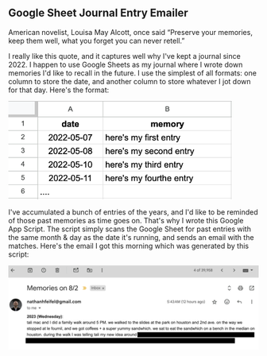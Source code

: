 ## Google Sheet Journal Entry Emailer

American novelist, Louisa May Alcott, once said “Preserve your memories, keep them well, what you forget you can never retell.”

I really like this quote, and it captures well why I've kept a journal since 2022. I happen to use Google Sheets as my journal where I wrote down memories I'd like to recall in the future. I use the simplest of all formats: one column to store the date, and another column to store whatever I jot down for that day. Here's the format:

<p align="left">
  <a>
      <img src="https://github.com/nfeifel/animation/blob/main/google_sheet_journal_entry_emailer/journal_format.png" alt=Journal Format" width="450" />
  </a>
</p>

I've accumulated a bunch of entries of the years, and I'd like to be reminded of those past memories as time goes on. That's why I wrote this Google App Script. The script simply scans the Google Sheet for past entries with the same month & day as the date it's running, and sends an email with the matches. Here's the email I got this morning which was generated by this script:

<p align="left">
  <a>
      <img src="https://github.com/nfeifel/animation/blob/main/google_sheet_journal_entry_emailer/email_example.png" alt=Email Example" width="700" />
  </a>
</p>
